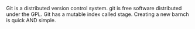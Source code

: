 Git is a distributed version control system.
git is free software distributed under the GPL.
Git has a mutable index called stage.
Creating a new barnch is quick AND simple.

